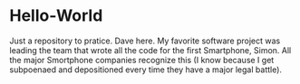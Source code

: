 # Hello-World
Just a repository to pratice.
Dave here.  My favorite software project was leading the team that wrote all the code for the first Smartphone, Simon. All the major Smortphone companies recognize this (I know because I get subpoenaed and depositioned every time they have a major legal battle).

